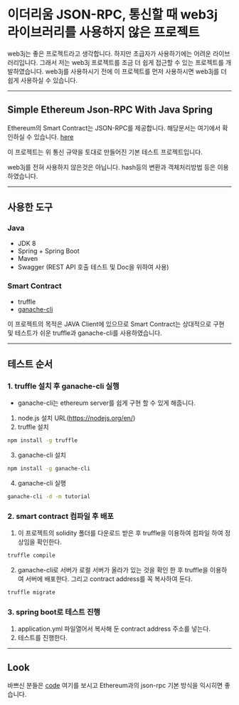 # 이더리움 JSON-RPC, 통신할 때 web3j 라이브러리를 사용하지 않은 프로젝트

web3j는 좋은 프로젝트라고 생각합니다. 하지만 초급자가 사용하기에는 어려운 라이브러리입니다. 
그래서 저는 web3j 프로젝트를 조금 더 쉽게 접근할 수 있는 프로젝트를 개발하였습니다. 
web3j를 사용하시기 전에 이 프로젝트를 먼저 사용하시면 web3j를 더 쉽게 사용하실 수 있습니다.

---

## Simple Ethereum Json-RPC With Java Spring

Ethereum의 Smart Contract는 JSON-RPC를 제공합니다. 해당문서는 여기에서 확인하실 수 있습니다. [here](https://github.com/ethereum/wiki/wiki/JSON-RPC)

이 프로젝트는 위 통신 규약을 토대로  만들어진 기본 테스트 프로젝트입니다.

web3j를 전혀 사용하지 않은것은 아닙니다. hash등의 변환과 객체처리방법 등은 이용하였습니다.

---

## 사용한 도구

### Java
- JDK 8
- Spring + Spring Boot
- Maven
- Swagger (REST API 호출 테스트 및 Doc을 위하여 사용)

### Smart Contract
- truffle
- [ganache-cli](https://github.com/trufflesuite/ganache-cli)


이 프로젝트의 목적은 JAVA Client에 있으므로 Smart Contract는 상대적으로 구현 및 테스트가 쉬운 truffle과 ganache-cli를 사용하였습니다.

---

## 테스트 순서


### 1. truffle 설치 후 ganache-cli 실행

- ganache-cli는 ethereum server를 쉽게 구현 할 수 있게 해줍니다.

1. node.js 설치 URL(https://nodejs.org/en/)
2. truffle 설치

```bash
npm install -g truffle
```

3. ganache-cli 설치

```bash
npm install -g ganache-cli
```

4. ganache-cli 실행

```bash
ganache-cli -d -m tutorial
```


### 2. smart contract 컴파일 후 배포

1. 이 프로젝트의 solidity 폴더를 다운로드 받은 후 truffle을 이용하여 컴파일 하여 정상임을 확인한다.
    
```bash
truffle compile
```

2. ganache-cli로 서버가 로컬 서버가 올라가 있는 것을 확인 한 후 truffle을 이용하여 서버에 배포한다. 그리고 contract address를 꼭 복사하여 둔다.

```bash
truffle migrate
```

### 3. spring boot로 테스트 진행

1. application.yml 파일열어서 복사해 둔 contract address 주소를 넣는다.
2. 테스트를 진행한다.

---

## Look
바쁘신 분들은 [code](./src/test/java/org/BlockChainService/service/EthT.java) 여기를 보시고 Ethereum과의 json-rpc 기본 방식을 익시히면 좋습니다.

